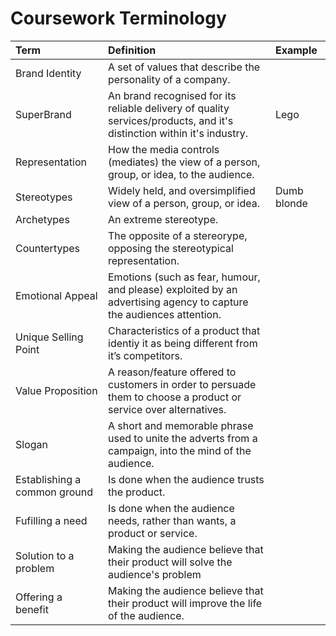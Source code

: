 # Coursework Terminology

| Term                         | Definition                                                                                                             | Example     |
| :--------------------------- | :--------------------------------------------------------------------------------------------------------------------- | :---------- |
| Brand Identity               | A set of values that describe the personality of a company.                                                            |             |
| SuperBrand                   | An brand recognised for its reliable delivery of quality services/products, and it's distinction within it's industry. | Lego        |
| Representation               | How the media controls (mediates) the view of a person, group, or idea, to the audience.                               |             |
| Stereotypes                  | Widely held, and oversimplified view of a person, group, or idea.                                                      | Dumb blonde |
| Archetypes                   | An extreme stereotype.                                                                                                 |             |
| Countertypes                 | The opposite of a stereorype, opposing the stereotypical representation.                                               |             |
| Emotional Appeal             | Emotions (such as fear, humour, and please) exploited by an advertising agency to capture the audiences attention.     |             |
| Unique Selling Point         | Characteristics of a product that identiy it as being different from it’s competitors.                                 |             |
| Value Proposition            | A reason/feature offered to customers in order to persuade them to choose a product or service over alternatives.      |             |
| Slogan                       | A short and memorable phrase used to unite the adverts from a campaign, into the mind of the audience.                 |             |
| Establishing a common ground | Is done when the audience trusts the product.                                                                          |             |
| Fufilling a need             | Is done when the audience needs, rather than wants, a product or service.                                              |             |
| Solution to a problem        | Making the audience believe that their product will solve the audience's problem                                       |             |
| Offering a benefit           | Making the audience believe that their product will improve the life of the audience.                                  |             |
